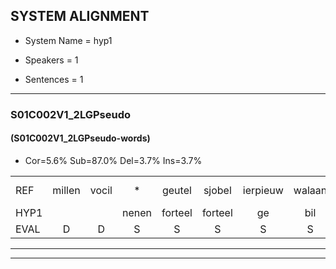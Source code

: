 
## SYSTEM ALIGNMENT

- System Name = hyp1

- Speakers = 1

- Sentences = 1

---

### S01C002V1_2LGPseudo

#### (S01C002V1_2LGPseudo-words)

- Cor=5.6%	Sub=87.0%	Del=3.7%	Ins=3.7%

|  |  |  |  |  |  |  |  |  |  |  |  |  |  |  |  |  |  |  |  |  |  |  |  |  |  |  |  |  |  |  |  |  |  |  |  |  |  |  |  |  |  |  |  |  |  |  |  |  |  |  |  |  |  |  |
|:--- |:---:|:---:|:---:|:---:|:---:|:---:|:---:|:---:|:---:|:---:|:---:|:---:|:---:|:---:|:---:|:---:|:---:|:---:|:---:|:---:|:---:|:---:|:---:|:---:|:---:|:---:|:---:|:---:|:---:|:---:|:---:|:---:|:---:|:---:|:---:|:---:|:---:|:---:|:---:|:---:|:---:|:---:|:---:|:---:|:---:|:---:|:---:|:---:|:---:|:---:|:---:|:---:|:---:|:---:|
| REF | millen | vocil | * | geutel | sjobel | ierpieuw | walaan | erke | haweel | * | saarweng | * | gevicht*(gevit) | *(een) | eemde | bepoud | orstalk | veten | gefouw | vurpaand | nizung | fiewon | * | * | kneurem | vawaai | *s | strellen | zwieten | foetbans | oonste | muider | grijnken | schielstaug | * | * | prilsood | * | * | vloender | * | milste |  | veurder | kloeien | ulen | orponk |  | schodig | ijpo | menuur | spreikje | hiffreeuw | wooien |
| HYP1 |  |  | nenen | forteel | forteel | ge | bil | so | delv | ir | pil | alam | erke | o | wel | saran | a | gevikt | én | éénde | debat | orstakelk | weten | efal | surend | nejun | civen | uren | kneuren | i | tee | weten | foedbans | onsde | beider | grijken | sutal | risschoot | sot | veroende | mij | milste | verder | klon | nu | en | orponk | schotic | epel | m'n | muer | spreiker | hivrel | wooien |
| EVAL | D | D | S | S | S | S | S | S | S | S | S | S | S | S | S | S | S | S | S | S | S | S | S | S | S | S | S | S | S | S | S | S | S | S | S | S | S | S | S | S | S |  | I | S | S | S |  | I | S | S | S | S | S |  |
---

---
